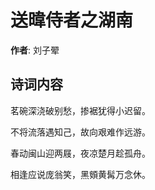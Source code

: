# 送暐侍者之湖南

**作者**: 刘子翚

## 诗词内容

茗碗深浇破别愁，掺裾犹得小迟留。

不将流落遇知己，故向艰难作远游。

春动闽山迎两屐，夜凉楚月趁孤舟。

相逢应说庞翁笑，黑頞黄髯万念休。

